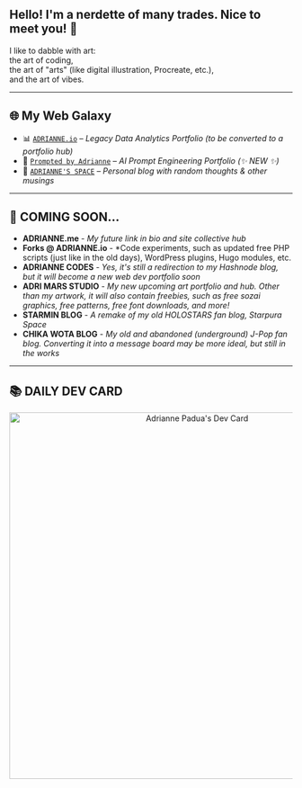 ## Hello! I'm a nerdette of many trades. Nice to meet you! 👋

I like to dabble with art:  
the art of coding,  
the art of "arts" (like digital illustration, Procreate, etc.),  
and the art of vibes.

---

## 🌐 My Web Galaxy

- 📊 [`ADRIANNE.io`](https://adrianne.io) – *Legacy Data Analytics Portfolio (to be converted to a portfolio hub)*
- 🤖 [`Prompted by Adrianne`](https://ai.adrianne.io) – *AI Prompt Engineering Portfolio (✨ NEW ✨)*  
- 📝 [`ADRIANNE'S SPACE`](https://adrianne.space) – *Personal blog with random thoughts & other musings*

---

## 🔮 COMING SOON...
- **ADRIANNE.me** - *My future link in bio and site collective hub*
- **Forks @ ADRIANNE.io** - *Code experiments, such as updated free PHP scripts (just like in the old days), WordPress plugins, Hugo modules, etc.
- **ADRIANNE CODES** - *Yes, it's still a redirection to my Hashnode blog, but it will become a new web dev portfolio soon*
- **ADRI MARS STUDIO** - *My new upcoming art portfolio and hub. Other than my artwork, it will also contain freebies, such as free sozai graphics, free patterns, free font downloads, and more!*
- **STARMIN BLOG** - *A remake of my old HOLOSTARS fan blog, Starpura Space*
- **CHIKA WOTA BLOG** - *My old and abandoned (underground) J-Pop fan blog. Converting it into a message board may be more ideal, but still in the works*

---

## 📚 DAILY DEV CARD

<div align="center">
  <a href="https://app.daily.dev/adriculous"><img     src="https://api.daily.dev/devcards/v2/ytqdgvaxctQuJyE15yNRq.png?type=wide&r=n4f" width="652" alt="Adrianne Padua's Dev Card"/></a>
</div>
